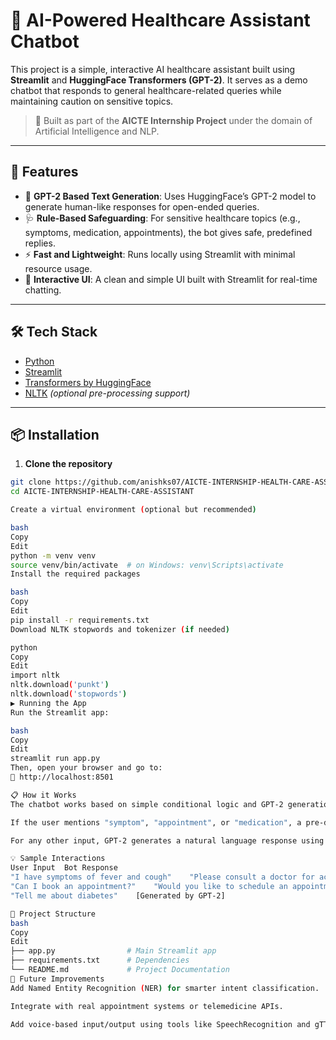 # 🏥 AI-Powered Healthcare Assistant Chatbot

This project is a simple, interactive AI healthcare assistant built using **Streamlit** and **HuggingFace Transformers (GPT-2)**. It serves as a demo chatbot that responds to general healthcare-related queries while maintaining caution on sensitive topics.

> 🔬 Built as part of the **AICTE Internship Project** under the domain of Artificial Intelligence and NLP.

---

## 🚀 Features

- 🧠 **GPT-2 Based Text Generation**: Uses HuggingFace’s GPT-2 model to generate human-like responses for open-ended queries.
- 🩺 **Rule-Based Safeguarding**: For sensitive healthcare topics (e.g., symptoms, medication, appointments), the bot gives safe, predefined replies.
- ⚡ **Fast and Lightweight**: Runs locally using Streamlit with minimal resource usage.
- 💬 **Interactive UI**: A clean and simple UI built with Streamlit for real-time chatting.

---

## 🛠️ Tech Stack

- [Python](https://www.python.org/)
- [Streamlit](https://streamlit.io/)
- [Transformers by HuggingFace](https://huggingface.co/transformers/)
- [NLTK](https://www.nltk.org/) *(optional pre-processing support)*

---

## 📦 Installation

1. **Clone the repository**

```bash
git clone https://github.com/anishks07/AICTE-INTERNSHIP-HEALTH-CARE-ASSISTANT.git
cd AICTE-INTERNSHIP-HEALTH-CARE-ASSISTANT

Create a virtual environment (optional but recommended)

bash
Copy
Edit
python -m venv venv
source venv/bin/activate  # on Windows: venv\Scripts\activate
Install the required packages

bash
Copy
Edit
pip install -r requirements.txt
Download NLTK stopwords and tokenizer (if needed)

python
Copy
Edit
import nltk
nltk.download('punkt')
nltk.download('stopwords')
▶️ Running the App
Run the Streamlit app:

bash
Copy
Edit
streamlit run app.py
Then, open your browser and go to:
📍 http://localhost:8501

📋 How it Works
The chatbot works based on simple conditional logic and GPT-2 generation:

If the user mentions "symptom", "appointment", or "medication", a pre-defined caution message is returned.

For any other input, GPT-2 generates a natural language response using HuggingFace’s pipeline.

💡 Sample Interactions
User Input	Bot Response
"I have symptoms of fever and cough"	"Please consult a doctor for accurate advice."
"Can I book an appointment?"	"Would you like to schedule an appointment with your doctor?"
"Tell me about diabetes"	[Generated by GPT-2]

📁 Project Structure
bash
Copy
Edit
├── app.py                # Main Streamlit app
├── requirements.txt      # Dependencies
└── README.md             # Project Documentation
🧠 Future Improvements
Add Named Entity Recognition (NER) for smarter intent classification.

Integrate with real appointment systems or telemedicine APIs.

Add voice-based input/output using tools like SpeechRecognition and gTTS.
